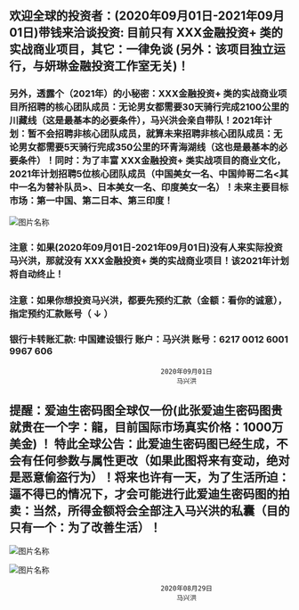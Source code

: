 
 
##   欢迎全球的投资者：(2020年09月01日-2021年09月01日)带钱来洽谈投资: 目前只有   XXX金融投资+   类的实战商业项目，其它：一律免谈 (另外：该项目独立运行，与妍琳金融投资工作室无关)！

###  另外，透露个（2021年）的小秘密：XXX金融投资+   类的实战商业项目所招聘的核心团队成员：无论男女都需要30天骑行完成2100公里的川藏线（这是最基本的必要条件），马兴洪会亲自带队！2021年计划：暂不会招聘非核心团队成员，就算未来招聘非核心团队成员：无论男女都需要5天骑行完成350公里的环青海湖线（这也是最基本的必要条件）！同时：为了丰富 XXX金融投资+   类实战项目的商业文化，2021年计划招聘5位核心团队成员（中国美女一名、中国帅哥二名<其中一名为替补队员>、日本美女一名、印度美女一名）！未来主要目标市场：第一中国、第二日本、第三印度！ 
 
![图片名称](https://ss1.bdstatic.com/70cFvXSh_Q1YnxGkpoWK1HF6hhy/it/u=3941494213,2613401872&fm=26&gp=0.jpg)

###  注意：如果(2020年09月01日-2021年09月01日)没有人来实际投资马兴洪，那就没有  XXX金融投资+   类的实战商业项目！该2021年计划将自动终止！

###  注意：如果你想投资马兴洪，都要先预约汇款（金额：看你的诚意），指定预约汇款账号（ ↓ ） 


###   银行卡转账汇款: 中国建设银行 账户：马兴洪  账号：6217 0012 6001 9967 606   

 
                                          2020年09月01日
                                              马兴洪

##   提醒：爱迪生密码图全球仅一份(此张爱迪生密码图贵就贵在一个字：龍，目前国际市场真实价格：1000万美金) ！ 特此全球公告：此爱迪生密码图已经生成，不会有任何参数与属性更改（如果此图将来有变动，绝对是恶意偷盗行为）！将来也许有一天，为了生活所迫：逼不得已的情况下，才会可能进行此爱迪生密码图的拍卖：当然，所得金额将会全部注入马兴洪的私囊（目的只有一个：为了改善生活）！

![图片名称](http://tiebapic.baidu.com/forum/w%3D580/sign=a609cc8661c6a7efb926a82ecdfaafe9/0b9bd6a20cf431ad8af72a605c36acaf2edd986a.jpg)

![图片名称](https://ss2.bdstatic.com/70cFvnSh_Q1YnxGkpoWK1HF6hhy/it/u=1632497866,1296905086&fm=26&gp=0.jpg)


                                          2020年08月29日
                                              马兴洪
